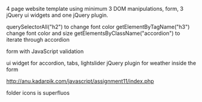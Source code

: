 4 page website template using minimum 3 DOM manipulations, form, 3 jQuery ui widgets and one jQuery plugin.


querySelectorAll("h2") to change font color
getElementByTagName("h3") change font color and size
getElementsByClassName("accordion") to iterate through accordion

form with JavaScript validation

ui widget for accordion, tabs, lightslider
jQuery plugin for weather inside the form

http://anu.kadarpik.com/javascript/assignment11/index.php


folder icons is superfluos
